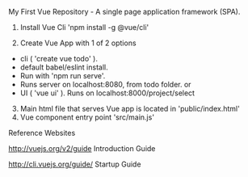 My First Vue Repository - A single page application framework (SPA).

1. Install Vue Cli
'npm install -g @vue/cli'

2. Create Vue App with 1 of 2 options 
- cli ( 'create vue todo' ). 
- default babel/eslint install.
- Run with 'npm run serve'. 
- Runs server on localhost:8080, from todo folder.
or 
- UI ( 'vue ui' ). Runs on localhost:8000/project/select


3. Main html file that serves Vue app is located in 'public/index.html'
4. Vue component entry point 'src/main.js'

Reference Websites

http://vuejs.org/v2/guide
Introduction Guide

http://cli.vuejs.org/guide/
Startup Guide